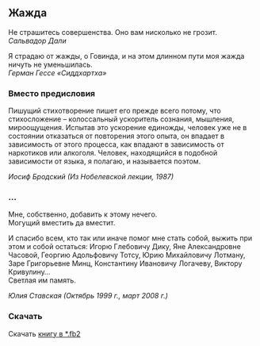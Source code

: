 ## Жажда

Не страшитесь совершенства. Оно вам нисколько не грозит.  
*Сальвадор Дали*

Я страдаю от жажды, о Говинда, и на этом длинном пути моя жажда ничуть не уменьшилась.  
*Герман Гессе «Сиддхартха»*

### Вместо предисловия

Пишущий стихотворение пишет его прежде всего потому, что стихосложение – колоссальный ускоритель сознания, мышления, мироощущения. Испытав это ускорение единожды, человек уже не в состоянии отказаться от повторения этого опыта, он впадает в зависимость от этого процесса, как впадают в зависимость от наркотиков или алкоголя. Человек, находящийся в подобной зависимости от языка, я полагаю, и называется поэтом.

*Иосиф Бродский (Из Нобелевской лекции, 1987)*

### ...

Мне, собственно, добавить к этому нечего.  
Могущий вместить да вместит.  

И спасибо всем, кто так или иначе помог мне стать собой, выжить при этом  и собой остаться: Игорю Глебовичу Дику, Яне Александровне Часовой, Георгию Адольфовичу Тотсу, Юрию Михайловичу Лотману, Заре Григорьевне Минц,  Константину Ивановичу Логачеву, Виктору Кривулину…  
Светлая им память.  

*Юлия Ставская (Октябрь 1999 г., март 2008 г.)*

### Скачать

Скачать [книгу в *.fb2](/book/_media/yulia-stavskaya-book.fb2 ':ignore')